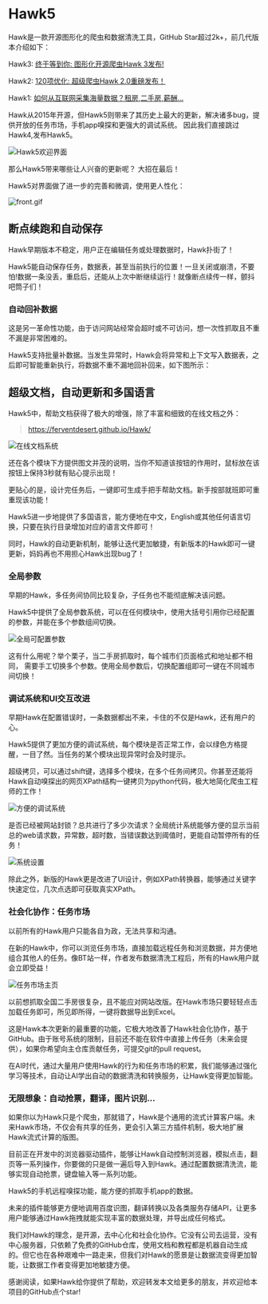 
# Hawk5 

Hawk是一款开源图形化的爬虫和数据清洗工具，GitHub Star超过2k+，前几代版本介绍如下：

Hawk3: [终于等到你: 图形化开源爬虫Hawk 3发布!](https://mp.weixin.qq.com/s?__biz=MzIzMTAxNDQyNA==&mid=2650935040&idx=1&sn=bd48f16320527c1298419cc1c368a04a&chksm=f35c0677c42b8f6109258e657ebbea276364dc6993f747c534ef4e466fd886b4546dd05de36b&mpshare=1&scene=1&srcid=1118GsA6EhQhuKPVnUfluIzP#rd)

Hawk2: [120项优化: 超级爬虫Hawk 2.0重磅发布！](http://mp.weixin.qq.com/s?__biz=MzIzMTAxNDQyNA==&mid=2650934907&idx=1&sn=e6b4f68504ca1f7f7570a5196641292c&chksm=f35c070cc42b8e1acc4d252be7ed0a042931a24ecfd3d2567b1da6f87b2c0a269a6a53d2cb10&scene=21#wechat_redirect)

Hawk1: [如何从互联网采集海量数据？租房,二手房,薪酬...](http://mp.weixin.qq.com/s?__biz=MzIzMTAxNDQyNA==&mid=2650934808&idx=1&sn=e9a10d8ee8fb2251c70349757cae033a&scene=21#wechat_redirect)


Hawk从2015年开源，但Hawk5则带来了其历史上最大的更新，解决诸多bug，提供开放的任务市场，手机app嗅探和更强大的调试系统。 因此我们直接跳过Hawk4,发布Hawk5。

 ![Hawk5欢迎界面](https://upload-images.jianshu.io/upload_images/9608527-f4f89a740c3d42d8.png?imageMogr2/auto-orient/strip%7CimageView2/2/w/1240)

那么Hawk5带来哪些让人兴奋的更新呢？ 大招在最后！

Hawk5对界面做了进一步的完善和微调，使用更人性化：

![front.gif](https://upload-images.jianshu.io/upload_images/9608527-845b571fd3b4c7e0.gif?imageMogr2/auto-orient/strip)

## 断点续跑和自动保存

Hawk早期版本不稳定，用户正在编辑任务或处理数据时，Hawk扑街了！

Hawk5能自动保存任务，数据表，甚至当前执行的位置！一旦关闭或崩溃，不要怕!数据一条没丢，重启后，还能从上次中断继续运行！就像断点续传一样，颤抖吧筒子们！

###  自动回补数据

这是另一革命性功能，由于访问网站经常会超时或不可访问，想一次性抓取且不重不漏是非常困难的。

Hawk5支持批量补数据。当发生异常时，Hawk会将异常和上下文写入数据表，之后即可智能重新执行，将数据不重不漏地回补回来，如下图所示：

## 超级文档，自动更新和多国语言

Hawk5中，帮助文档获得了极大的增强，除了丰富和细致的在线文档之外：

> https://ferventdesert.github.io/Hawk/

![在线文档系统](https://upload-images.jianshu.io/upload_images/9608527-23efd5d5e662b9f3.png?imageMogr2/auto-orient/strip%7CimageView2/2/w/1240)

还在各个模块下方提供图文并茂的说明，当你不知道该按钮的作用时，鼠标放在该按钮上保持3秒就有贴心提示出现！

更贴心的是，设计完任务后，一键即可生成手把手帮助文档。新手按部就班即可重重现该功能！

Hawk5进一步地提供了多国语言，能方便地在中文，English或其他任何语言切换，只要在执行目录增加对应的语言文件即可！

同时，Hawk的自动更新机制，能够让迭代更加敏捷，有新版本的Hawk即可一键更新，妈妈再也不用担心Hawk出现bug了！

###  全局参数

早期的Hawk，多任务间协同比较复杂，子任务也不能彻底解决该问题。

Hawk5中提供了全局参数系统，可以在任何模块中，使用大括号引用你已经配置的参数，并能在多个参数组间切换。

![全局可配置参数](https://upload-images.jianshu.io/upload_images/9608527-4da31d85f54d4c9d.png?imageMogr2/auto-orient/strip%7CimageView2/2/w/1240)

这有什么用呢？举个栗子，当二手房抓取时，每个城市们页面格式和地址都不相同， 需要手工切换多个参数。使用全局参数后，切换配置组即可一键在不同城市间切换！

###  调试系统和UI交互改进

早期Hawk在配置错误时，一条数据都出不来，卡住的不仅是Hawk，还有用户的心。

Hawk5提供了更加方便的调试系统，每个模块是否正常工作，会以绿色方格提醒，一目了然。当任务的某个模块出现异常时会及时提示。

超级拷贝，可以通过shift键，选择多个模块，在多个任务间拷贝。你甚至还能将Hawk自动嗅探出的网页XPath结构一键拷贝为python代码，极大地简化爬虫工程师的工作！

![方便的调试系统](https://upload-images.jianshu.io/upload_images/9608527-f90a52002ca244bd.png?imageMogr2/auto-orient/strip%7CimageView2/2/w/1240)

是否已经被网站封锁？总共进行了多少次请求？全局统计系统能够方便的显示当前总的web请求数，异常数，超时数，当错误数达到阈值时，更能自动暂停所有的任务！

![系统设置](https://upload-images.jianshu.io/upload_images/9608527-e1a05280d2c23d52.png?imageMogr2/auto-orient/strip%7CimageView2/2/w/1240)

除此之外，新版的Hawk更是改进了UI设计，例如XPath转换器，能够通过关键字快速定位，几次点选即可获取真实XPath。


###  社会化协作：任务市场

以前所有的Hawk用户只能各自为政，无法共享和沟通。

在新的Hawk中，你可以浏览任务市场，直接加载远程任务和浏览数据，并方便地组合其他人的任务。像BT站一样，作者发布数据清洗工程后，所有的Hawk用户就会立即受益！

![任务市场主页](https://upload-images.jianshu.io/upload_images/9608527-112a974fdfe5f482.png?imageMogr2/auto-orient/strip%7CimageView2/2/w/1240)

以前想抓取全国二手房很复杂，且不能应对网站改版。在Hawk市场只要轻轻点击加载任务即可，所见即所得，一键将数据导出到Excel。

这是Hawk本次更新的最重要的功能，它极大地改善了Hawk社会化协作，基于GitHub。由于账号系统的限制，目前还不能在软件中直接上传任务（未来会提供），如果你希望向主仓库贡献任务，可提交git的pull request。

在AI时代，通过大量用户使用Hawk的行为和任务市场的积累，我们能够通过强化学习等技术，自动让AI学出自动的数据清洗和转换服务，让Hawk变得更加智能。

###   无限想象：自动抢票，翻译，图片识别...

如果你以为Hawk只是个爬虫，那就错了，Hawk是个通用的流式计算客户端。未来Hawk市场，不仅会有共享的任务，更会引入第三方插件机制，极大地扩展Hawk流式计算的版图。

目前正在开发中的浏览器驱动插件，能够让Hawk自动控制浏览器，模拟点击，翻页等一系列操作，你要做的只是做一遍后导入到Hawk。通过配置数据清洗流，能够实现自动抢票，键盘输入等一系列功能。

Hawk5的手机远程嗅探功能，能方便的抓取手机app的数据。

未来的插件能够更方便地调用百度识图，翻译转换以及各类服务存储API，让更多用户能够通过Hawk拖拽就能实现丰富的数据处理，并导出成任何格式。

我们对Hawk的理念，是开源，去中心化和社会化协作。它没有公司去运营，没有中心服务器，只依赖了免费的GitHub仓库，使用文档和教程都是机器自动生成的。但它也在各种艰难中一路走来，但我们对Hawk的愿景是让数据流变得更加智能，让数据工作者变得更加地敏捷方便。

感谢阅读，如果Hawk给你提供了帮助，欢迎转发本文给更多的朋友，并欢迎给本项目的GitHub点个star!









